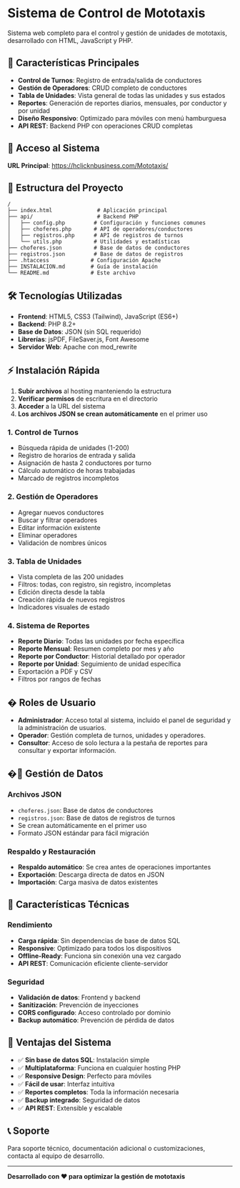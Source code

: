 # Sistema de Control de Mototaxis

Sistema web completo para el control y gestión de unidades de mototaxis, desarrollado con HTML, JavaScript y PHP.

## 🚀 Características Principales

- **Control de Turnos**: Registro de entrada/salida de conductores
- **Gestión de Operadores**: CRUD completo de conductores  
- **Tabla de Unidades**: Vista general de todas las unidades y sus estados
- **Reportes**: Generación de reportes diarios, mensuales, por conductor y por unidad
- **Diseño Responsivo**: Optimizado para móviles con menú hamburguesa
- **API REST**: Backend PHP con operaciones CRUD completas

## 📱 Acceso al Sistema

**URL Principal**: https://hclicknbusiness.com/Mototaxis/

## 📁 Estructura del Proyecto

```
/
├── index.html              # Aplicación principal
├── api/                    # Backend PHP
│   ├── config.php         # Configuración y funciones comunes
│   ├── choferes.php       # API de operadores/conductores  
│   ├── registros.php      # API de registros de turnos
│   └── utils.php          # Utilidades y estadísticas
├── choferes.json          # Base de datos de conductores
├── registros.json         # Base de datos de registros
├── .htaccess             # Configuración Apache
├── INSTALACION.md        # Guía de instalación
└── README.md             # Este archivo
```

## 🛠 Tecnologías Utilizadas

- **Frontend**: HTML5, CSS3 (Tailwind), JavaScript (ES6+)
- **Backend**: PHP 8.2+ 
- **Base de Datos**: JSON (sin SQL requerido)
- **Librerías**: jsPDF, FileSaver.js, Font Awesome
- **Servidor Web**: Apache con mod_rewrite

## ⚡ Instalación Rápida

1. **Subir archivos** al hosting manteniendo la estructura
2. **Verificar permisos** de escritura en el directorio
3. **Acceder** a la URL del sistema
4. **Los archivos JSON se crean automáticamente** en el primer uso

### 1. **Control de Turnos**
- Búsqueda rápida de unidades (1-200)
- Registro de horarios de entrada y salida
- Asignación de hasta 2 conductores por turno
- Cálculo automático de horas trabajadas
- Marcado de registros incompletos

### 2. **Gestión de Operadores**
- Agregar nuevos conductores
- Buscar y filtrar operadores
- Editar información existente
- Eliminar operadores
- Validación de nombres únicos

### 3. **Tabla de Unidades**
- Vista completa de las 200 unidades
- Filtros: todas, con registro, sin registro, incompletas
- Edición directa desde la tabla
- Creación rápida de nuevos registros
- Indicadores visuales de estado

### 4. **Sistema de Reportes**
- **Reporte Diario**: Todas las unidades por fecha específica
- **Reporte Mensual**: Resumen completo por mes y año
- **Reporte por Conductor**: Historial detallado por operador
- **Reporte por Unidad**: Seguimiento de unidad específica
- Exportación a PDF y CSV
- Filtros por rangos de fechas

## � Roles de Usuario

- **Administrador**: Acceso total al sistema, incluido el panel de seguridad y la administración de usuarios.
- **Operador**: Gestión completa de turnos, unidades y operadores.
- **Consultor**: Acceso de solo lectura a la pestaña de reportes para consultar y exportar información.

## �💾 Gestión de Datos

### Archivos JSON
- `choferes.json`: Base de datos de conductores
- `registros.json`: Base de datos de registros de turnos
- Se crean automáticamente en el primer uso
- Formato JSON estándar para fácil migración

### Respaldo y Restauración
- **Respaldo automático**: Se crea antes de operaciones importantes
- **Exportación**: Descarga directa de datos en JSON
- **Importación**: Carga masiva de datos existentes

## 🔧 Características Técnicas

### Rendimiento
- **Carga rápida**: Sin dependencias de base de datos SQL
- **Responsive**: Optimizado para todos los dispositivos
- **Offline-Ready**: Funciona sin conexión una vez cargado
- **API REST**: Comunicación eficiente cliente-servidor

### Seguridad
- **Validación de datos**: Frontend y backend
- **Sanitización**: Prevención de inyecciones
- **CORS configurado**: Acceso controlado por dominio
- **Backup automático**: Prevención de pérdida de datos

## 🌟 Ventajas del Sistema

- ✅ **Sin base de datos SQL**: Instalación simple
- ✅ **Multiplataforma**: Funciona en cualquier hosting PHP
- ✅ **Responsive Design**: Perfecto para móviles
- ✅ **Fácil de usar**: Interfaz intuitiva
- ✅ **Reportes completos**: Toda la información necesaria
- ✅ **Backup integrado**: Seguridad de datos
- ✅ **API REST**: Extensible y escalable

## 📞 Soporte

Para soporte técnico, documentación adicional o customizaciones, contacta al equipo de desarrollo.

---

**Desarrollado con ❤️ para optimizar la gestión de mototaxis**
